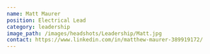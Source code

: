 ```yaml
---
name: Matt Maurer
position: Electrical Lead
category: leadership
image_path: /images/headshots/Leadership/Matt.jpg
contact: https://www.linkedin.com/in/matthew-maurer-389919172/
---
```

